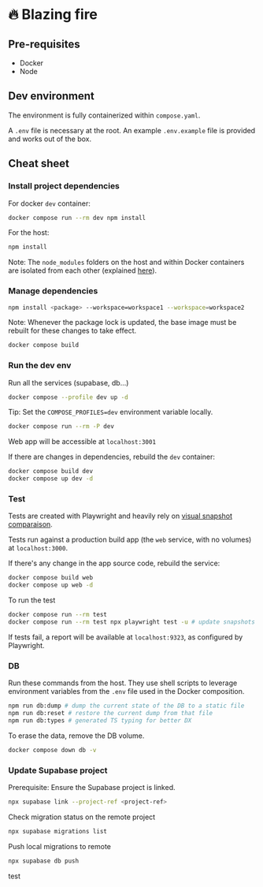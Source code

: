 # :fire: Blazing fire

## Pre-requisites

- Docker
- Node

## Dev environment

The environment is fully containerized within `compose.yaml`.

A `.env` file is necessary at the root. An example `.env.example` file is provided and works out of the box.

## Cheat sheet

### Install project dependencies

For docker `dev` container:

```bash
docker compose run --rm dev npm install
```

For the host:

```bash
npm install
```

Note: The `node_modules` folders on the host and within Docker containers are isolated from each other (explained [here](docs/local-environment.md)).

### Manage dependencies

```bash
npm install <package> --workspace=workspace1 --workspace=workspace2
```

Note: Whenever the package lock is updated, the base image must be rebuilt for these changes to take effect.

```bash
docker compose build
```

### Run the dev env

Run all the services (supabase, db...)

```bash
docker compose --profile dev up -d
```

Tip: Set the `COMPOSE_PROFILES=dev` environment variable locally.

```bash
docker compose run --rm -P dev
```

Web app will be accessible at `localhost:3001`

If there are changes in dependencies, rebuild the `dev` container:

```bash
docker compose build dev
docker compose up dev -d
```

### Test

Tests are created with Playwright and heavily rely on [visual snapshot comparaison](https://playwright.dev/docs/test-snapshots).

Tests run against a production build app (the `web` service, with no volumes) at `localhost:3000`.

If there's any change in the app source code, rebuild the service:

```bash
docker compose build web
docker compose up web -d
```

To run the test

```bash
docker compose run --rm test
docker compose run --rm test npx playwright test -u # update snapshots
```

If tests fail, a report will be available at `localhost:9323`, as configured by Playwright.

### DB

Run these commands from the host. They use shell scripts to leverage environment variables from the `.env` file used in the Docker composition.

```bash
npm run db:dump # dump the current state of the DB to a static file
npm run db:reset # restore the current dump from that file
npm run db:types # generated TS typing for better DX
```

To erase the data, remove the DB volume.

```bash
docker compose down db -v
```

### Update Supabase project

Prerequisite: Ensure the Supabase project is linked.

```bash
npx supabase link --project-ref <project-ref>
```

Check migration status on the remote project

```bash
npx supabase migrations list
```

Push local migrations to remote

```bash
npx supabase db push
```

test